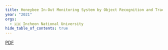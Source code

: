 ```yaml
---
title: Honeybee In-Out Monitoring System by Object Recognition and Tracking from Real-Time Webcams
year: "2021"
orgs:
  - 🇰🇷 Incheon National University
hide_table_of_contents: true
---
```


[PDF](pdfs/31356.pdf)

